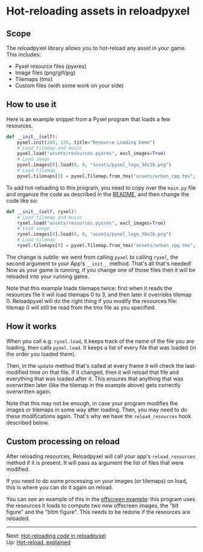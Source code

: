 # Hot-reloading assets in reloadpyxel

## Scope

The reloadpyxel library allows you to hot-reload any asset in your game. This includes:

- Pyxel resource files (pyxres)
- Image files (png/gif/jpg)
- Tilemaps (tmx)
- Custom files (with some work on your side)

## How to use it

Here is an example snippet from a Pyxel program that loads a few resources.

```python
def __init__(self):
    pyxel.init(160, 120, title="Resource Loading Demo")
    # Load tilemap and music
    pyxel.load("assets/resources.pyxres", excl_images=True)
    # Load image
    pyxel.images[0].load(0, 0, "assets/pyxel_logo_38x16.png")
    # Load tilemap
    pyxel.tilemaps[0] = pyxel.Tilemap.from_tmx("assets/urban_rpg.tmx", 0)
```

To add hot-reloading to this program, you need to copy over the `main.py` file and organize the code as described in the [README](../README.md), and then change the code like so:

```python
def __init__(self, ryxel):
    # Load tilemap and music
    ryxel.load("assets/resources.pyxres", excl_images=True)
    # Load image
    ryxel.images[0].load(0, 0, "assets/pyxel_logo_38x16.png")
    # Load tilemap
    ryxel.tilemaps[0] = pyxel.Tilemap.from_tmx("assets/urban_rpg.tmx", 0)
```

The change is subtle: we went from calling `pyxel` to calling `ryxel`, the second argument to your App's `__init__` method. That's all that's needed! Now as your game is running, if you change one of those files then it will be reloaded into your running game.

Note that this example loads tilemaps twice: first when it reads the resources file it will load tilemaps 0 to 3, and then later it overrides tilemap 0. Reloadpyxel will do the right thing if you modify the resources file: tilemap 0 will still be read from the tmx file as you specified.

## How it works

When you call e.g. `ryxel.load`, it keeps track of the name of the file you are loading, then calls `pyxel.load`. It keeps a list of every file that was loaded (in the order you loaded them).

Then, in the `update` method that's called at every frame it will check the last-modified time on that file. If it changed, then it will reload that file and everything that was loaded after it. This ensures that anything that was overwritten later (like the tilemap in the example above) gets correctly overwritten again.

Note that this may not be enough, in case your program modifies the images or tilemaps in some way after loading. Then, you may need to do these modifications again. That's why we have the `reload_resources` hook described below.

## Custom processing on reload

After reloading resources, Reloadpyxel will call your app's `reload_resources` method if it is present. It will pass as argument the list of files that were modified.

If you need to do some processing on your images (or tilemaps) on load, this is where you can do it again on reload.

You can see an example of this in the [offscreen example](../examples/resources_only/pyxel_originals/11_offscreen.py): this program uses the resources it loads to compute two new offscreen images, the "blt figure" and the "bltm figure". This needs to be redone if the resources are reloaded.

----

Next: [Hot-reloading *code* in reloadpyxel](hotreloading-code.md) <br/>
Up: [Hot-reload, explained](hotreload-explained.md)

